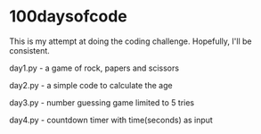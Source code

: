 # 100daysofcode
This is my attempt at doing the coding challenge. Hopefully, I'll be consistent.

day1.py - a game of rock, papers and scissors 

day2.py - a simple code to calculate the age

day3.py - number guessing game limited to 5 tries

day4.py - countdown timer with time(seconds) as input
